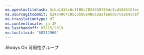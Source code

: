 ```yaml
---
ms.openlocfilehash: 5cba1436c6cff80a7833659f85dc9cd106515fec
ms.sourcegitcommit: b2464064c0566590e486a3aafae6d67ce2645cef
ms.translationtype: HT
ms.contentlocale: ja-JP
ms.lasthandoff: 07/15/2019
ms.locfileid: "68212960"
---
```

 Always On 可用性グループ 